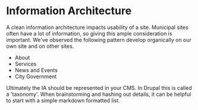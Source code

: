 # Information Architecture

A clean information architecture impacts usability of a site. Municipal sites often have a lot of information, so giving this ample consideration is important. We've observed the following pattern develop organically on our own site and on other sites. 

- About
- Services
- News and Events
- City Government


Ultimately the IA should be represented in your CMS. In Drupal this is called a 'taxonomy'. When brainstorming and hashing out details, it can be helpful to start with a simple markdown formatted list. 
